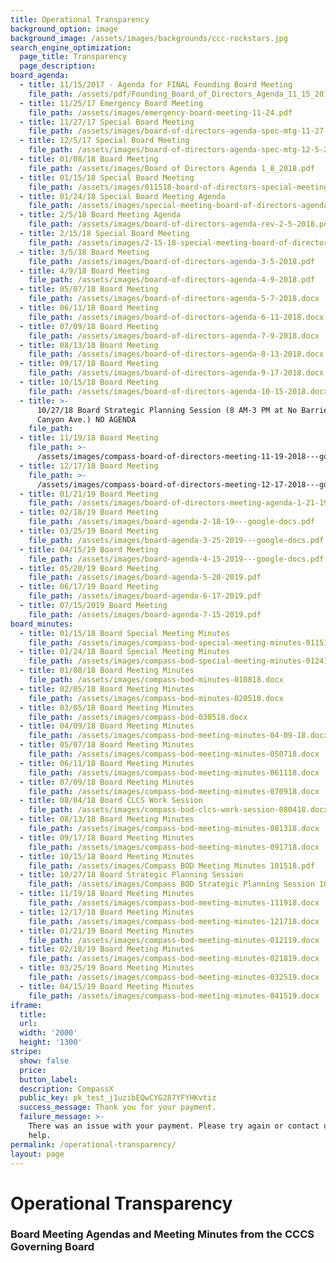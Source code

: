 ```yaml
---
title: Operational Transparency
background_option: image
background_image: /assets/images/backgrounds/ccc-rockstars.jpg
search_engine_optimization:
  page_title: Transparency
  page_description:
board_agenda:
  - title: 11/15/2017 - Agenda for FINAL Founding Board Meeting
    file_path: /assets/pdf/Founding_Board_of_Directors_Agenda_11_15_2017_Rev.pdf
  - title: 11/25/17 Emergency Board Meeting
    file_path: /assets/images/emergency-board-meeting-11-24.pdf
  - title: 11/27/17 Special Board Meeting
    file_path: /assets/images/board-of-directors-agenda-spec-mtg-11-27-2017.pdf
  - title: 12/5/17 Special Board Meeting
    file_path: /assets/images/board-of-directors-agenda-spec-mtg-12-5-2017.pdf
  - title: 01/08/18 Board Meeting
    file_path: /assets/images/Board of Directors Agenda 1_8_2018.pdf
  - title: 01/15/18 Special Board Meeting
    file_path: /assets/images/011518-board-of-directors-special-meeting-agenda.pdf
  - title: 01/24/18 Special Board Meeting Agenda
    file_path: /assets/images/special-meeting-board-of-directors-agenda-1-24-2018.pdf
  - title: 2/5/18 Board Meeting Agenda
    file_path: /assets/images/board-of-directors-agenda-rev-2-5-2018.pdf
  - title: 2/15/18 Special Board Meeting
    file_path: /assets/images/2-15-18-special-meeting-board-of-directors.docx
  - title: 3/5/18 Board Meeting
    file_path: /assets/images/board-of-directors-agenda-3-5-2018.pdf
  - title: 4/9/18 Board Meeting
    file_path: /assets/images/board-of-directors-agenda-4-9-2018.pdf
  - title: 05/07/18 Board Meeting
    file_path: /assets/images/board-of-directors-agenda-5-7-2018.docx
  - title: 06/11/18 Board Meeting
    file_path: /assets/images/board-of-directors-agenda-6-11-2018.docx
  - title: 07/09/18 Board Meeting
    file_path: /assets/images/board-of-directors-agenda-7-9-2018.docx
  - title: 08/13/18 Board Meeting
    file_path: /assets/images/board-of-directors-agenda-8-13-2018.docx
  - title: 09/17/18 Board Meeting
    file_path: /assets/images/board-of-directors-agenda-9-17-2018.docx
  - title: 10/15/18 Board Meeting
    file_path: /assets/images/board-of-directors-agenda-10-15-2018.docx
  - title: >-
      10/27/18 Board Strategic Planning Session (8 AM-3 PM at No Barriers, 224
      Canyon Ave.) NO AGENDA
    file_path:
  - title: 11/19/18 Board Meeting
    file_path: >-
      /assets/images/compass-board-of-directors-meeting-11-19-2018---google-docs.pdf
  - title: 12/17/18 Board Meeting
    file_path: >-
      /assets/images/compass-board-of-directors-meeting-12-17-2018---google-docs.pdf
  - title: 01/21/19 Board Meeting
    file_path: /assets/images/board-of-directors-meeting-agenda-1-21-19---google-docs.pdf
  - title: 02/18/19 Board Meeting
    file_path: /assets/images/board-agenda-2-18-19---google-docs.pdf
  - title: 03/25/19 Board Meeting
    file_path: /assets/images/board-agenda-3-25-2019---google-docs.pdf
  - title: 04/15/19 Board Meeting
    file_path: /assets/images/board-agenda-4-15-2019---google-docs.pdf
  - title: 05/20/19 Board Meeting
    file_path: /assets/images/board-agenda-5-20-2019.pdf
  - title: 06/17/19 Board Meeting
    file_path: /assets/images/board-agenda-6-17-2019.pdf
  - title: 07/15/2019 Board Meeting
    file_path: /assets/images/board-agenda-7-15-2019.pdf
board_minutes:
  - title: 01/15/18 Board Special Meeting Minutes
    file_path: /assets/images/compass-bod-special-meeting-minutes-011518.docx
  - title: 01/24/18 Board Special Meeting Minutes
    file_path: /assets/images/compass-bod-special-meeting-minutes-012418.docx
  - title: 01/08/18 Board Meeting Minutes
    file_path: /assets/images/compass-bod-minutes-010818.docx
  - title: 02/05/18 Board Meeting Minutes
    file_path: /assets/images/compass-bod-minutes-020518.docx
  - title: 03/05/18 Board Meeting Minutes
    file_path: /assets/images/compass-bod-030518.docx
  - title: 04/09/18 Board Meeting Minutes
    file_path: /assets/images/compass-bod-meeting-minutes-04-09-18.docx
  - title: 05/07/18 Board Meeting Minutes
    file_path: /assets/images/compass-bod-meeting-minutes-050718.docx
  - title: 06/11/18 Board Meeting Minutes
    file_path: /assets/images/compass-bod-meeting-minutes-061118.docx
  - title: 07/09/18 Board Meeting Minutes
    file_path: /assets/images/compass-bod-meeting-minutes-070918.docx
  - title: 08/04/18 Board CLCS Work Session
    file_path: /assets/images/compass-bod-clcs-work-session-080418.docx
  - title: 08/13/18 Board Meeting Minutes
    file_path: /assets/images/compass-bod-meeting-minutes-081318.docx
  - title: 09/17/18 Board Meeting Minutes
    file_path: /assets/images/compass-bod-meeting-minutes-091718.docx
  - title: 10/15/18 Board Meeting Minutes
    file_path: /assets/images/Compass BOD Meeting Minutes 101518.pdf
  - title: 10/27/18 Board Strategic Planning Session
    file_path: /assets/images/Compass BOD Strategic Planning Session 102718.pdf
  - title: 11/19/18 Board Meeting Minutes
    file_path: /assets/images/compass-bod-meeting-minutes-111918.docx
  - title: 12/17/18 Board Meeting Minutes
    file_path: /assets/images/compass-bod-meeting-minutes-121718.docx
  - title: 01/21/19 Board Meeting Minutes
    file_path: /assets/images/compass-bod-meeting-minutes-012119.docx
  - title: 02/18/19 Board Meeting Minutes
    file_path: /assets/images/compass-bod-meeting-minutes-021819.docx
  - title: 03/25/19 Board Meeting Minutes
    file_path: /assets/images/compass-bod-meeting-minutes-032519.docx
  - title: 04/15/19 Board Meeting Minutes
    file_path: /assets/images/compass-bod-meeting-minutes-041519.docx
iframe:
  title:
  url:
  width: '2000'
  height: '1300'
stripe:
  show: false
  price:
  button_label:
  description: CompassX
  public_key: pk_test_j1uzibEQwCYG287YFYHKvtiz
  success_message: Thank you for your payment.
  failure_message: >-
    There was an issue with your payment. Please try again or contact us for
    help.
permalink: /operational-transparency/
layout: page
---
```


# Operational Transparency

### Board Meeting Agendas and Meeting Minutes from the CCCS Governing Board